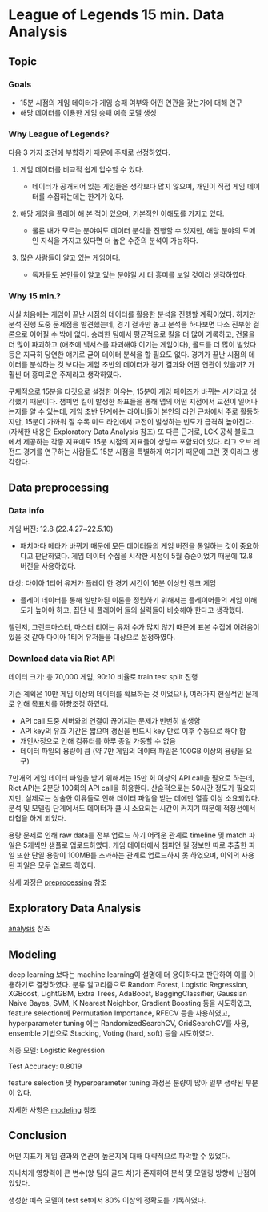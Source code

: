 # League of Legends 15 min. Data Analysis

## Topic

### Goals

- 15분 시점의 게임 데이터가 게임 승패 여부와 어떤 연관을 갖는가에 대해 연구
- 해당 데이터를 이용한 게임 승패 예측 모델 생성

### Why League of Legends?

다음 3 가지 조건에 부합하기 때문에 주제로 선정하였다.

1. 게임 데이터를 비교적 쉽게 입수할 수 있다.
	- 데이터가 공개되어 있는 게임들은 생각보다 많지 않으며, 개인이 직접 게임 데이터를 수집하는데는 한계가 있다.

2. 해당 게임을 플레이 해 본 적이 있으며, 기본적인 이해도를 가지고 있다.
	- 물론 내가 모르는 분야여도 데이터 분석을 진행할 수 있지만, 해당 분야의 도메인 지식을 가지고 있다면 더 높은 수준의 분석이 가능하다.

3. 많은 사람들이 알고 있는 게임이다.
	- 독자들도 본인들이 알고 있는 분야일 시 더 흥미를 보일 것이라 생각하였다.

### Why 15 min.?

사실 처음에는 게임이 끝난 시점의 데이터를 활용한 분석을 진행할 계획이었다. 
하지만 분석 진행 도중 문제점을 발견했는데, 경기 결과만 놓고 분석을 하다보면 다소 진부한 결론으로 이어질 수 밖에 없다.
승리한 팀에서 평균적으로 킬을 더 많이 기록하고, 건물을 더 많이 파괴하고 (애초에 넥서스를 파괴해야 이기는 게임이다), 골드를 더 많이 벌었다 등은 지극히 당연한 얘기로 굳이 데이터 분석을 할 필요도 없다.
경기가 끝난 시점의 데이터를 분석하는 것 보다는 게임 초반의 데이터가 경기 결과와 어떤 연관이 있을까? 가 훨씬 더 흥미로운 주제라고 생각하였다.

구체적으로 15분을 타깃으로 설정한 이유는, 15분이 게임 페이즈가 바뀌는 시기라고 생각했기 때문이다. 
챔피언 킬이 발생한 좌표들을 통해 맵의 어떤 지점에서 교전이 일어나는지를 알 수 있는데, 게임 초반 단계에는 라이너들이 본인의 라인 근처에서 주로 활동하지만, 15분이 가까워 질 수록 미드 라인에서 교전이 발생하는 빈도가 급격히 높아진다. 
(자세한 내용은 Exploratory Data Analysis 참조)
또 다른 근거로, LCK 공식 블로그 에서 제공하는 각종 지표에도 15분 시점의 지표들이 상당수 포함되어 있다. 리그 오브 레전드 경기를 연구하는 사람들도 15분 시점을 특별하게 여기기 때문에 그런 것 이라고 생각한다.


## Data preprocessing

### Data info

게임 버전: 12.8 (22.4.27~22.5.10)

- 패치마다 메타가 바뀌기 때문에 모든 데이터들의 게임 버전을 통일하는 것이 중요하다고 판단하였다. 게임 데이터 수집을 시작한 시점이 5월 중순이었기 때문에 12.8 버전을 사용하였다.

대상: 다이아 1티어 유저가 플레이 한 경기 시간이 16분 이상인 랭크 게임

- 플레이 데이터를 통해 일반화된 이론을 정립하기 위해서는 플레이어들의 게임 이해도가 높아야 하고, 집단 내 플레이어 들의 실력들이 비슷해야 한다고 생각했다. 

챌린저, 그랜드마스터, 마스터 티어는 유저 수가 많지 않기 때문에 표본 수집에 어려움이 있을 것 같아 다이아 1티어 유저들을 대상으로 설정하였다.


### Download data via Riot API

데이터 크기: 총 70,000 게임, 90:10 비율로 train test split 진행

기존 계획은 10만 게임 이상의 데이터를 확보하는 것 이었으나, 여러가지 현실적인 문제로 인해 목표치를 하향조정 하였다.

- API call 도중 서버와의 연결이 끊어지는 문제가 빈번히 발생함
- API key의 유효 기간은 짧으며 갱신을 반드시 key 만료 이후 수동으로 해야 함
- 개인사정으로 인해 컴퓨터를 하루 종일 가동할 수 없음
- 데이터 파일의 용량이 큼 (약 7만 게임의 데이터 파일은 100GB 이상의 용량을 요구)

7만개의 게임 데이터 파일을 받기 위해서는 15만 회 이상의 API call을 필요로 하는데, Riot API는 2분당 100회의 API call을 허용한다.
산술적으로는 50시간 정도가 필요되지만, 실제로는 상술한 이유들로 인해 데이터 파일을 받는 데에만 열흘 이상 소요되었다.
분석 및 모델링 단계에서도 데이터가 클 시 소요되는 시간이 커지기 때문에 적정선에서 타협을 하게 되었다.

용량 문제로 인해 raw data를 전부 업로드 하기 어려운 관계로 timeline 및 match 파일은 5개씩만 샘플로 업로드하였다. 
게임 데이터에서 챔피언 킬 정보만 따로 추출한 파일 또한 단일 용량이 100MB를 초과하는 관계로 업로드하지 못 하였으며, 이외의 사용된 파일은 모두 업로드 하였다.

상세 과정은 [preprocessing](/league-of-legends/preprocessing.ipynb)  참조


## Exploratory Data Analysis

[analysis](/league-of-legends/analysis.ipynb) 참조

## Modeling

deep learning 보다는 machine learning이 설명에 더 용이하다고 판단하여 이를 이용하기로 결정하였다. 
분류 알고리즘으로 Random Forest, Logistic Regression, XGBoost, LightGBM, Extra Trees, AdaBoost, BaggingClassifier, Gaussian Naive Bayes, SVM, K Nearest Neighbor, Gradient Boosting 등을 시도하였고,
feature selection에 Permutation Importance, RFECV 등을 사용하였고,
hyperparameter tuning 에는 RandomizedSearchCV, GridSearchCV를 사용, 
ensemble 기법으로 Stacking, Voting (hard, soft) 등을 시도하였다.

최종 모델: Logistic Regression

Test Accuracy: 0.8019

feature selection 및 hyperparameter tuning 과정은 분량이 많아 일부 생략된 부분이 있다.

자세한 사항은 [modeling](/league-of-legends/modeling.ipynb) 참조


## Conclusion

어떤 지표가 게임 결과와 연관이 높은지에 대해 대략적으로 파악할 수 있었다. 

지나치게 영향력이 큰 변수(양 팀의 골드 차)가 존재하여 분석 및 모델링 방향에 난점이 있었다.

생성한 예측 모델이 test set에서 80% 이상의 정확도를 기록하였다.
